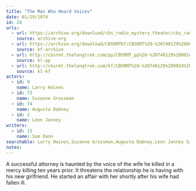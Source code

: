 ```yaml
---
title: "The Man Who Heard Voices"
date: 01/29/1974
id: 24
urls: 
  - url: https://archive.org/download/cbs_radio_mystery_theater/cbs_radio_mystery_theater-0001-0050.zip/cbs_radio_mystery_theater-0001-0050%2Fcbsrmt_0024_the_man_who_heard_voices.mp3
    source: archive-org
  - url: https://archive.org/download/CBSRMTKf/CBSRMT%20-%20740129%200024%20The%20Man%20Who%20Heard%20Voices_kf.mp3
    source: kf-archive
  - url: http://cbsrmt.thelongtrek.com/pp/CBSRMT_pp%20-%20740129%200024%20The%20Man%20Who%20Heard%20Voices.mp3
    source: kl-pp
  - url: http://cbsrmt.thelongtrek.com/kf/CBSRMT%20-%20740129%200024%20The%20Man%20Who%20Heard%20Voices_kf.mp3
    source: kl-kf
actors:  
  - id: 9
    name: Larry Haines  
  - id: 73
    name: Suzanne Grossman  
  - id: 74
    name: Augusta Dabney  
  - id: 2
    name: Leon Janney
writers:  
  - id: 13
    name: Sam Dann
searchable: Larry Haines,Suzanne Grossman,Augusta Dabney,Leon Janney Sam Dann
notes:  
---
```

A successful attorney is haunted by the voice of the wife he killed in a mercy killing ten years prior. It threatens the relationship he is having with his new girlfriend. He started an affair with her shortly after his wife had fallen ill.